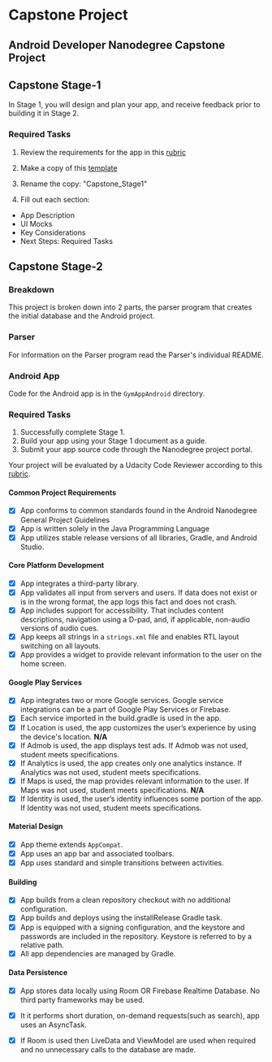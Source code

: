 # Capstone Project
## Android Developer Nanodegree Capstone Project

## Capstone Stage-1
In Stage 1, you will design and plan your app, and receive feedback prior to building it in Stage 2.
### Required Tasks
1. Review the requirements for the app in this [rubric](https://review.udacity.com/#!/rubrics/64/view)

2. Make a copy of this [template](https://docs.google.com/document/d/1gKP6RxykeekNk5bYxXIKjEitKDPdxpRyIaa9t50bLSA/edit)

3. Rename the copy: "Capstone_Stage1"
4. Fill out each section:
 * App Description
 * UI Mocks
 * Key Considerations
 * Next Steps: Required Tasks

## Capstone Stage-2
### Breakdown
This project is broken down into 2 parts, the parser program that creates the initial database and the Android project.

### Parser
For information on the Parser program read the Parser's individual README.

### Android App
Code for the Android app is in the `GymAppAndroid` directory.

### Required Tasks
1. Successfully complete Stage 1.
2. Build your app using your Stage 1 document as a guide.
3. Submit your app source code through the Nanodegree project portal.

Your project will be evaluated by a Udacity Code Reviewer according to this [rubric](https://review.udacity.com/#!/rubrics/1883/view).

#### Common Project Requirements
- [X] App conforms to common standards found in the Android Nanodegree General Project Guidelines
- [X] App is written solely in the Java Programming Language
- [X] App utilizes stable release versions of all libraries, Gradle, and Android Studio.

#### Core Platform Development
- [X] App integrates a third-party library.
- [X] App validates all input from servers and users. If data does not exist or is in the wrong format, the app logs this fact and does not crash.
- [X] App includes support for accessibility. That includes content descriptions, navigation using a D-pad, and, if applicable, non-audio versions of audio cues.
- [X] App keeps all strings in a `strings.xml` file and enables RTL layout switching on all layouts.
- [X] App provides a widget to provide relevant information to the user on the home screen.

#### Google Play Services
- [X] App integrates two or more Google services. Google service integrations can be a part of Google Play Services or Firebase.
- [X] Each service imported in the build.gradle is used in the app.
- [X] If Location is used, the app customizes the user’s experience by using the device's location. **N/A**
- [X] If Admob is used, the app displays test ads. If Admob was not used, student meets specifications.
- [X] If Analytics is used, the app creates only one analytics instance. If Analytics was not used, student meets specifications.
- [X] If Maps is used, the map provides relevant information to the user. If Maps was not used, student meets specifications. **N/A**
- [X] If Identity is used, the user’s identity influences some portion of the app. If Identity was not used, student meets specifications.

#### Material Design
- [X] App theme extends `AppCompat`.
- [X] App uses an app bar and associated toolbars.
- [X] App uses standard and simple transitions between activities.

#### Building
- [X] App builds from a clean repository checkout with no additional configuration.
- [X] App builds and deploys using the installRelease Gradle task.
- [X] App is equipped with a signing configuration, and the keystore and passwords are included in the repository. Keystore is referred to by a relative path.
- [X] All app dependencies are managed by Gradle.

#### Data Persistence
- [X] App stores data locally using Room OR Firebase Realtime Database. No third party frameworks may be used.
- [X] It it performs short duration, on-demand requests(such as search), app uses an AsyncTask.
- [X] If Room is used then LiveData and ViewModel are used when required and no unnecessary calls to the database are made.

